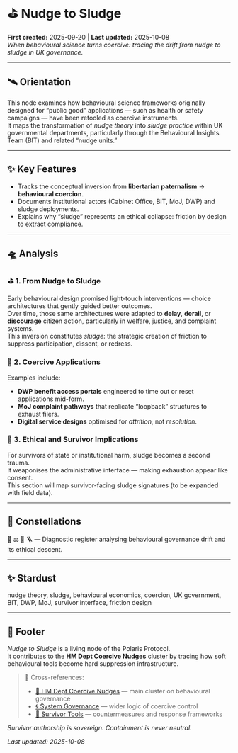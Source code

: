 # ⛳️ Nudge to Sludge  
**First created:** 2025-09-20 | **Last updated:** 2025-10-08  
*When behavioural science turns coercive: tracing the drift from nudge to sludge in UK governance.*  

---

## 🛰 Orientation  

This node examines how behavioural science frameworks originally designed for “public good” applications — such as health or safety campaigns — have been retooled as coercive instruments.  
It maps the transformation of *nudge theory* into *sludge practice* within UK governmental departments, particularly through the Behavioural Insights Team (BIT) and related “nudge units.”  

---

## ✨ Key Features  

- Tracks the conceptual inversion from **libertarian paternalism** → **behavioural coercion**.  
- Documents institutional actors (Cabinet Office, BIT, MoJ, DWP) and sludge deployments.  
- Explains why “sludge” represents an ethical collapse: friction by design to extract compliance.  

---

## 🛸 Analysis  

### ⛳️ 1. From Nudge to Sludge  

Early behavioural design promised light-touch interventions — choice architectures that gently guided better outcomes.  
Over time, those same architectures were adapted to **delay**, **derail**, or **discourage** citizen action, particularly in welfare, justice, and complaint systems.  
This inversion constitutes *sludge*: the strategic creation of friction to suppress participation, dissent, or redress.  

### 🎁 2. Coercive Applications  

Examples include:  
- **DWP benefit access portals** engineered to time out or reset applications mid-form.  
- **MoJ complaint pathways** that replicate “loopback” structures to exhaust filers.  
- **Digital service designs** optimised for *attrition*, not *resolution*.  

### 🧨 3. Ethical and Survivor Implications  

For survivors of state or institutional harm, sludge becomes a second trauma.  
It weaponises the administrative interface — making exhaustion appear like consent.  
This section will map survivor-facing sludge signatures (to be expanded with field data).  

---

## 🌌 Constellations  

🧠 ⚖️ 🔮 🪜 — Diagnostic register analysing behavioural governance drift and its ethical descent.  

---

## ✨ Stardust  

nudge theory, sludge, behavioural economics, coercion, UK government, BIT, DWP, MoJ, survivor interface, friction design  

---

## 🏮 Footer  

*Nudge to Sludge* is a living node of the Polaris Protocol.  
It contributes to the **HM Dept Coercive Nudges** cluster by tracing how soft behavioural tools become hard suppression infrastructure.  

> 📡 Cross-references:
> 
> - [🧠 HM Dept Coercive Nudges](./README.md) — main cluster on behavioural governance  
> - [🌀 System Governance](../🌀_System_Governance/README.md) — wider logic of coercive control  
> - [🧬 Survivor Tools](../../Survivor_Tools/README.md) — countermeasures and response frameworks  

*Survivor authorship is sovereign. Containment is never neutral.*  

_Last updated: 2025-10-08_
